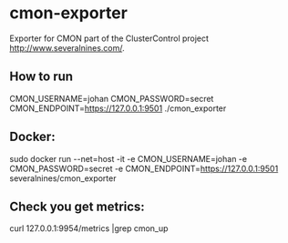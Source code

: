 # cmon-exporter
Exporter for CMON part of the ClusterControl project http://www.severalnines.com/.


## How to run
CMON_USERNAME=johan CMON_PASSWORD=secret CMON_ENDPOINT=https://127.0.0.1:9501 ./cmon_exporter

## Docker:
sudo docker run --net=host -it  -e CMON_USERNAME=johan -e CMON_PASSWORD=secret -e CMON_ENDPOINT=https://127.0.0.1:9501  severalnines/cmon_exporter

## Check you get metrics:
curl 127.0.0.1:9954/metrics |grep cmon_up
